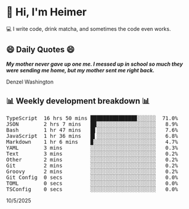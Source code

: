 # 👋 Hi, I'm Heimer

💻 I write code, drink matcha, and sometimes the code even works.

## 😄 Daily Quotes 😄

_**My mother never gave up one me. I messed up in school so much they were sending me home, but my mother sent me right back.**_

Denzel Washington



## 📊 Weekly development breakdown 📊

<pre>TypeScript  16 hrs 50 mins ██████████████▉░░░░░░  71.0%
JSON        2 hrs 7 mins   █▉░░░░░░░░░░░░░░░░░░░   8.9%
Bash        1 hr 47 mins   █▌░░░░░░░░░░░░░░░░░░░   7.6%
JavaScript  1 hr 36 mins   █▍░░░░░░░░░░░░░░░░░░░   6.8%
Markdown    1 hr 6 mins    ▉░░░░░░░░░░░░░░░░░░░░   4.7%
YAML        3 mins         ░░░░░░░░░░░░░░░░░░░░░   0.3%
Text        3 mins         ░░░░░░░░░░░░░░░░░░░░░   0.2%
Other       2 mins         ░░░░░░░░░░░░░░░░░░░░░   0.2%
Git         2 mins         ░░░░░░░░░░░░░░░░░░░░░   0.2%
Groovy      2 mins         ░░░░░░░░░░░░░░░░░░░░░   0.2%
Git Config  0 secs         ░░░░░░░░░░░░░░░░░░░░░   0.0%
TOML        0 secs         ░░░░░░░░░░░░░░░░░░░░░   0.0%
TSConfig    0 secs         ░░░░░░░░░░░░░░░░░░░░░   0.0%</pre>

10/5/2025